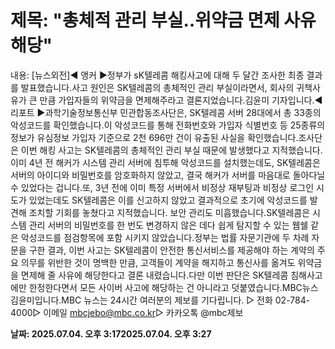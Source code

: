 # **제목: "총체적 관리 부실‥위약금 면제 사유 해당"**

  내용: [뉴스외전]◀ 앵커 ▶정부가 sK텔레콤 해킹사고에 대해 두 달간 조사한 최종 결과를 발표했습니다.사고 원인은 SK텔레콤의 총체적인 관리 부실이라면서, 회사의 귀책사유가 큰 만큼 가입자들의 위약금을 면제해주라고 결론지었습니다.김윤미 기자입니다.◀ 리포트 ▶과학기술정보통신부 민관합동조사단은, SK텔레콤 서버 28대에서 총 33종의 악성코드를 확인했습니다.이 악성코드를 통해 전화번호와 가입자 식별번호 등 25종류의 정보가 유심정보 가입자 기준으로 2천 696만 건이 유출된 사실을 확인했습니다.조사단은 이번 해킹 사고는 SK텔레콤의 총체적인 관리 부실 때문에 발생했다고 지적했습니다. 이미 4년 전 해커가 시스템 관리 서버에 침투해 악성코드를 설치했는데도, SK텔레콤은 서버의 아이디와 비밀번호를 암호화하지 않았고, 결국 해커가 서버를 마음대로 돌아다닐 수 있었다는 겁니다.또, 3년 전에 이미 특정 서버에서 비정상 재부팅과 비정상 로그인 시도가 있었는데도 SK텔레콤은 이를 신고하지 않았고 결과적으로 초기에 악성코드를 발견해 조치할 기회를 놓쳤다고 지적했습니다. 보안 관리도 미흡했습니다.SK텔레콤은 시스템 관리 서버의 비밀번호를 한 번도 변경하지 않은 데다 쉽게 탐지할 수 있는 웹쉘 같은 악성코드를 점검항목에 포함 시키지 않았습니다.정부는 법률 자문기관에 두 차례 자문을 구한 결과, 이번 사고는 SK텔레콤이 안전한 통신서비스를 제공해야 하는 계약의 주요 의무를 위반한 것이 명백한 만큼, 고객들이 계약을 해지하고 통신사를 옮겨도 위약금을 면제해 줄 사유에 해당한다고 결론 내렸습니다.다만 이번 판단은 SK텔레콤 침해사고에만 한정한다면서 모든 사이버 사고에 해당하는 건 아니라고 덧붙였습니다.MBC뉴스 김윤미입니다.MBC 뉴스는 24시간 여러분의 제보를 기다립니다. ▷ 전화 02-784-4000▷ 이메일 mbcjebo@mbc.co.kr▷ 카카오톡 @mbc제보

  **날짜: 2025.07.04. 오후 3:172025.07.04. 오후 3:27**